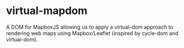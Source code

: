 # virtual-mapdom
A DOM for MapboxJS allowing us to apply a virtual-dom approach to rendering web maps using Mapbox/Leaflet (inspired by cycle-dom and virtual-dom).
